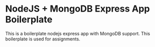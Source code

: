 # NodeJS + MongoDB Express App Boilerplate

This is a boilerplate nodejs express app with MongoDB support. This boilerplate is used for assignments.
